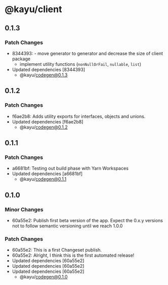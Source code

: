# @kayu/client

## 0.1.3

### Patch Changes

- 8344393: - move generator to generator and decrease the size of client package
  - implement utility functions (`nonNullOrFail`, `nullable`, `list`)
- Updated dependencies [8344393]
  - @kayu/codegen@0.1.3

## 0.1.2

### Patch Changes

- f6ae2b8: Adds utility exports for interfaces, objects and unions.
- Updated dependencies [f6ae2b8]
  - @kayu/codegen@0.1.2

## 0.1.1

### Patch Changes

- a6681bf: Testing out build phase with Yarn Workspaces
- Updated dependencies [a6681bf]
  - @kayu/codegen@0.1.1

## 0.1.0

### Minor Changes

- 60a55e2: Publish first beta version of the app. Expect the 0.x.y versions not to follow semantic versioning until we reach 1.0.0

### Patch Changes

- 60a55e2: This is a first Changeset publish.
- 60a55e2: Alright, I think this is the first automated release!
- Updated dependencies [60a55e2]
- Updated dependencies [60a55e2]
- Updated dependencies [60a55e2]
  - @kayu/codegen@0.1.0
